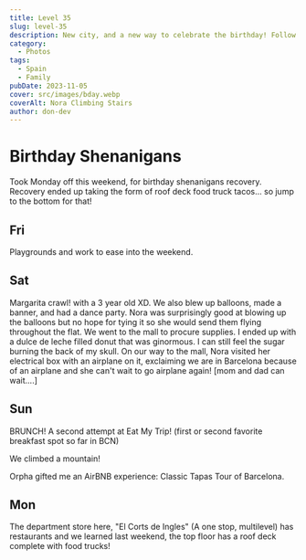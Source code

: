 ```yaml
---
title: Level 35
slug: level-35
description: New city, and a new way to celebrate the birthday! Follow along for the adventure long weekend where, we climbed a mountain, did a tapas tour, had brunch, and had a Daft Punk dance party.
category:
  - Photos
tags:
  - Spain
  - Family
pubDate: 2023-11-05
cover: src/images/bday.webp
coverAlt: Nora Climbing Stairs
author: don-dev
---
```

# Birthday Shenanigans

Took Monday off this weekend, for birthday shenanigans recovery. Recovery ended up taking the form of roof deck food truck tacos... so jump to the bottom for that!

## Fri

Playgrounds and work to ease into the weekend.

## Sat

Margarita crawl! with a 3 year old XD. We also blew up balloons, made a banner, and had a dance party. Nora was surprisingly good at blowing up the balloons but no hope for tying it so she would send them flying throughout the flat. We went to the mall to procure supplies. I ended up with a dulce de leche filled donut that was ginormous. I can still feel the sugar burning the back of my skull. On our way to the mall, Nora visited her electrical box with an airplane on it, exclaiming we are in Barcelona because of an airplane and she can't wait to go airplane again! [mom and dad can wait....]

## Sun

BRUNCH! A second attempt at Eat My Trip! (first or second favorite breakfast spot so far in BCN)

We climbed a mountain!

Orpha gifted me an AirBNB experience: Classic Tapas Tour of Barcelona.
## Mon

The department store here, "El Corts de Ingles" (A one stop, multilevel) has restaurants and we learned last weekend, the top floor has a roof deck complete with food trucks!
